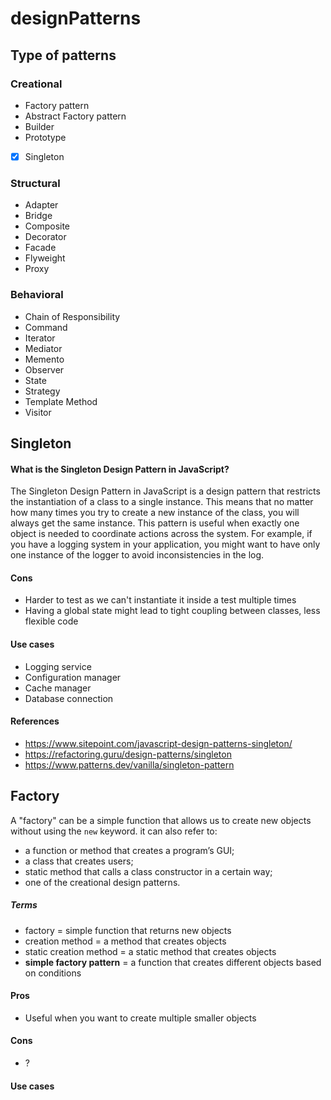 # designPatterns
 
## Type of patterns

### Creational
* Factory pattern
* Abstract Factory pattern
* Builder
* Prototype
* [x] Singleton
### Structural
* Adapter
* Bridge
* Composite
* Decorator
* Facade
* Flyweight
* Proxy
### Behavioral
* Chain of Responsibility
* Command
* Iterator
* Mediator
* Memento
* Observer
* State
* Strategy
* Template Method
* Visitor


## Singleton

#### What is the Singleton Design Pattern in JavaScript?
The Singleton Design Pattern in JavaScript is a design pattern that restricts the instantiation of a class to a single instance. This means that no matter how many times you try to create a new instance of the class, you will always get the same instance. This pattern is useful when exactly one object is needed to coordinate actions across the system. For example, if you have a logging system in your application, you might want to have only one instance of the logger to avoid inconsistencies in the log.

#### Cons

* Harder to test as we can't instantiate it inside a test multiple times
* Having a global state might lead to tight coupling between classes, less flexible code

#### Use cases

* Logging service
* Configuration manager
* Cache manager
* Database connection



####  References
* https://www.sitepoint.com/javascript-design-patterns-singleton/
* https://refactoring.guru/design-patterns/singleton
* https://www.patterns.dev/vanilla/singleton-pattern


## Factory

A "factory" can be a simple function that allows us to create new objects without using the `new` keyword.
it can also refer to:
* a function or method that creates a program’s GUI;
* a class that creates users;
* static method that calls a class constructor in a certain way;
* one of the creational design patterns.

##### Terms
- factory = simple function that returns new objects
- creation method = a method that creates objects
- static creation method = a static method that creates objects
- **simple factory pattern** = a function that creates different objects based on conditions





#### Pros
* Useful when you want to create multiple smaller objects
#### Cons
* ?
#### Use cases
